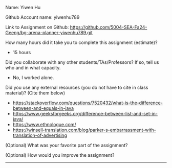 Name: Yiwen Hu

Github Account name: yiwenhu789

Link to Assignment on Github: https://github.com/5004-SEA-Fa24-Geeng/bg-arena-planner-yiwenhu789.git

How many hours did it take you to complete this assignment (estimate)?

* 15 hours

Did you collaborate with any other students/TAs/Professors? If so, tell us who and in what
capacity.

* No, I worked alone.

Did you use any external resources (you do not have to cite in class material)? (Cite them below)

* https://stackoverflow.com/questions/7520432/what-is-the-difference-between-and-equals-in-java
* https://www.geeksforgeeks.org/difference-between-list-and-set-in-java/
* https://www.ethnologue.com/
* https://winsell-translation.com/blog/parker-s-embarrassment-with-translation-of-advertising

(Optional) What was your favorite part of the assignment?

(Optional) How would you improve the assignment?

---
